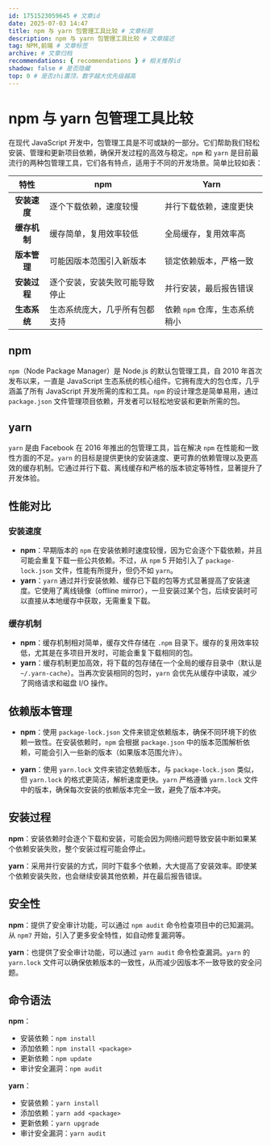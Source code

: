 ```yaml
---
id: 1751523059645 # 文章id
date: 2025-07-03 14:47
title: npm 与 yarn 包管理工具比较 # 文章标题
description: npm 与 yarn 包管理工具比较 # 文章描述
tag: NPM,前端 # 文章标签
archive: # 文章归档
recommendations: { recommendations } # 相关推荐id
shadow: false # 是否隐藏
top: 0 # 是否zhi置顶，数字越大优先级越高
---
```


# npm 与 yarn 包管理工具比较

在现代 JavaScript 开发中，包管理工具是不可或缺的一部分。它们帮助我们轻松安装、管理和更新项目依赖，确保开发过程的高效与稳定。`npm` 和 `yarn` 是目前最流行的两种包管理工具，它们各有特点，适用于不同的开发场景。简单比较如表：

|   **特性**   | **npm**                        | **Yarn**                      |
| :----------: | ------------------------------ | ----------------------------- |
| **安装速度** | 逐个下载依赖，速度较慢         | 并行下载依赖，速度更快        |
| **缓存机制** | 缓存简单，复用效率较低         | 全局缓存，复用效率高          |
| **版本管理** | 可能因版本范围引入新版本       | 锁定依赖版本，严格一致        |
| **安装过程** | 逐个安装，安装失败可能导致停止 | 并行安装，最后报告错误        |
| **生态系统** | 生态系统庞大，几乎所有包都支持 | 依赖 `npm` 仓库，生态系统稍小 |

## npm

`npm`（Node Package Manager）是 Node.js 的默认包管理工具，自 2010 年首次发布以来，一直是 JavaScript 生态系统的核心组件。它拥有庞大的包仓库，几乎涵盖了所有 JavaScript 开发所需的库和工具。`npm` 的设计理念是简单易用，通过 `package.json` 文件管理项目依赖，开发者可以轻松地安装和更新所需的包。

## yarn

`yarn` 是由 Facebook 在 2016 年推出的包管理工具，旨在解决 `npm` 在性能和一致性方面的不足。`yarn` 的目标是提供更快的安装速度、更可靠的依赖管理以及更高效的缓存机制。它通过并行下载、离线缓存和严格的版本锁定等特性，显著提升了开发体验。

## 性能对比

### 安装速度

- **npm**：早期版本的 `npm` 在安装依赖时速度较慢，因为它会逐个下载依赖，并且可能会重复下载一些公共依赖。不过，从 `npm` 5 开始引入了 `package-lock.json` 文件，性能有所提升，但仍不如 `yarn`。
- **yarn**：`yarn` 通过并行安装依赖、缓存已下载的包等方式显著提高了安装速度。它使用了离线镜像（offline mirror），一旦安装过某个包，后续安装时可以直接从本地缓存中获取，无需重复下载。

### 缓存机制

- **npm**：缓存机制相对简单，缓存文件存储在 `.npm` 目录下。缓存的复用效率较低，尤其是在多项目开发时，可能会重复下载相同的包。
- **yarn**：缓存机制更加高效，将下载的包存储在一个全局的缓存目录中（默认是 `~/.yarn-cache`）。当再次安装相同的包时，`yarn` 会优先从缓存中读取，减少了网络请求和磁盘 I/O 操作。

## 依赖版本管理

- **npm**：使用 `package-lock.json` 文件来锁定依赖版本，确保不同环境下的依赖一致性。在安装依赖时，`npm` 会根据 `package.json` 中的版本范围解析依赖，可能会引入一些新的版本（如果版本范围允许）。

- **yarn**：使用 `yarn.lock` 文件来锁定依赖版本，与 `package-lock.json` 类似，但 `yarn.lock` 的格式更简洁，解析速度更快。`yarn` 严格遵循 `yarn.lock` 文件中的版本，确保每次安装的依赖版本完全一致，避免了版本冲突。

## 安装过程

**npm**：安装依赖时会逐个下载和安装，可能会因为网络问题导致安装中断如果某个依赖安装失败，整个安装过程可能会停止。

**yarn**：采用并行安装的方式，同时下载多个依赖，大大提高了安装效率。即使某个依赖安装失败，也会继续安装其他依赖，并在最后报告错误。

## 安全性

**npm**：提供了安全审计功能，可以通过 `npm audit` 命令检查项目中的已知漏洞。从 `npm7` 开始，引入了更多安全特性，如自动修复漏洞等。

**yarn**：也提供了安全审计功能，可以通过 `yarn audit` 命令检查漏洞。`yarn` 的 `yarn.lock` 文件可以确保依赖版本的一致性，从而减少因版本不一致导致的安全问题。

## 命令语法

**npm**：

- 安装依赖：`npm install`
- 添加依赖：`npm install <package>`
- 更新依赖：`npm update`
- 审计安全漏洞：`npm audit`

**yarn**：

- 安装依赖：`yarn install`
- 添加依赖：`yarn add <package>`
- 更新依赖：`yarn upgrade`
- 审计安全漏洞：`yarn audit`
